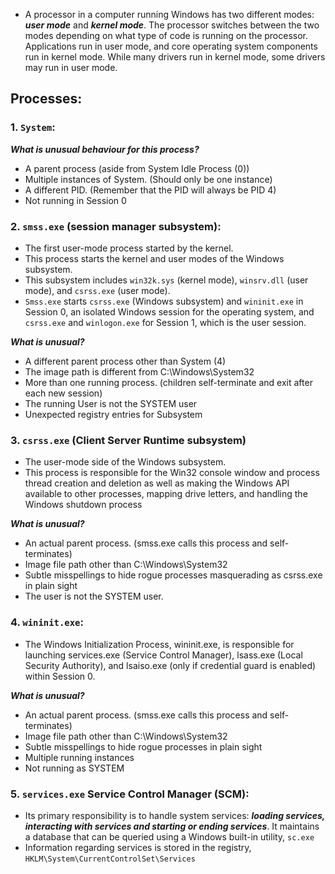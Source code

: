 - A processor in a computer running Windows has two different modes: ***user mode*** and ***kernel mode***. The processor switches between the two modes depending on what type of code is running on the processor.
 Applications run in user mode, and core operating system components run in kernel mode. While many drivers run in kernel mode, some drivers may run in user mode.

## Processes:
### 1. `System`:
***What is unusual behaviour for this process?***
- A parent process (aside from System Idle Process (0))
- Multiple instances of System. (Should only be one instance) 
- A different PID. (Remember that the PID will always be PID 4)
- Not running in Session 0
  
### 2. `smss.exe` (session manager subsystem):
- The first user-mode process started by the kernel.
- This process starts the kernel and user modes of the Windows subsystem.
- This subsystem includes `win32k.sys` (kernel mode), `winsrv.dll` (user mode), and `csrss.exe` (user mode).
- `Smss.exe` starts `csrss.exe` (Windows subsystem) and `wininit.exe` in Session 0, an isolated Windows session for the operating system, and `csrss.exe` and `winlogon.exe` for Session 1, which is the user session.
  
***What is unusual?***
- A different parent process other than System (4)
- The image path is different from C:\Windows\System32
- More than one running process. (children self-terminate and exit after each new session)
- The running User is not the SYSTEM user
- Unexpected registry entries for Subsystem

### 3. `csrss.exe` (Client Server Runtime subsystem)
- The user-mode side of the Windows subsystem.
- This process is responsible for the Win32 console window and process thread creation and deletion as well as making the Windows API available to other processes, mapping drive letters, and handling the Windows shutdown process

***What is unusual?***
- An actual parent process. (smss.exe calls this process and self-terminates)
- Image file path other than C:\Windows\System32
- Subtle misspellings to hide rogue processes masquerading as csrss.exe in plain sight
- The user is not the SYSTEM user.

### 4. `wininit.exe`:
- The Windows Initialization Process, wininit.exe, is responsible for launching services.exe (Service Control Manager), lsass.exe (Local Security Authority), and lsaiso.exe (only if credential guard is enabled) within Session 0.

***What is unusual?***
- An actual parent process. (smss.exe calls this process and self-terminates)
- Image file path other than C:\Windows\System32
- Subtle misspellings to hide rogue processes in plain sight
- Multiple running instances
- Not running as SYSTEM

### 5. `services.exe` Service Control Manager (SCM):
- Its primary responsibility is to handle system services: ***loading services, interacting with services and starting or ending services***. It maintains a database that can be queried using a Windows built-in utility, `sc.exe`
- Information regarding services is stored in the registry, ```HKLM\System\CurrentControlSet\Services```

